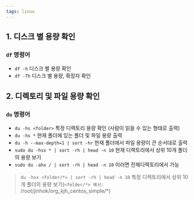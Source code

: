 ```yaml
---
tags: linux
---
```

## 1. 디스크 별 용량 확인
### `df` 명령어
- `df -h` 디스크 별 용량 확인
- `df -Th` 디스크 별 용량, 확장자 확인

## 2. 디렉토리 및 파일 용량 확인
### `du` 명령어
- `du -hs <folder>` 특정 디렉토리 용량 확인 (사람이 읽을 수 있는 형태로 출력) 
- `du -hs *` 현재 폴더에 있는 폴더 및 파일 용량 출력
-  `du -h --max-depth=1 | sort -hr` 현재 폴더에서 파일 용량이 큰 순서대로 출력
- `sudo du -hsx * | sort -rh | head -n 10` 현재 디렉토리에서 상위 10개 폴더의 용량 보기
- `sudo du -ahx / | sort -rh | head -n 10`  이러면 전체디렉토리에서 가능
> `du -hsx <folder/*> | sort -rh | head -n 10`  특정 디렉토리에서 상위 10개 폴더의 용량 보기(`<folder/*> 예시:`  /root/jinhok/org_kjh_centos_simple/*)
